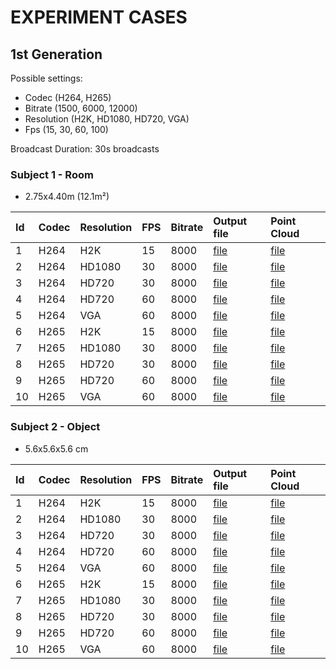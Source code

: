 # EXPERIMENT CASES
## 1st Generation

Possible settings:
* Codec       (H264, H265)
* Bitrate     (1500, 6000, 12000)
* Resolution  (H2K, HD1080, HD720, VGA)
* Fps         (15, 30, 60, 100)

Broadcast Duration: 30s broadcasts

### Subject 1 - Room
* 2.75x4.40m (12.1m²)

| Id | Codec | Resolution | FPS | Bitrate | Output file                                         | Point Cloud                                        |
|:---|:------|:-----------|:----|:--------|:---------------------------------------------------|:---------------------------------------------------|
| 1  | H264  | H2K        | 15  | 8000    | [file](./receiver/experiments/gen-1/1715434344.csv) | [file](./receiver/experiments/gen-1/) |
| 2  | H264  | HD1080     | 30  | 8000    | [file](./receiver/experiments/gen-1/1715436353.csv) | [file](./receiver/experiments/gen-1/) |
| 3  | H264  | HD720      | 30  | 8000    | [file](./receiver/experiments/gen-1/1715436468.csv) | [file](./receiver/experiments/gen-1/) |
| 4  | H264  | HD720      | 60  | 8000    | [file](./receiver/experiments/gen-1/1715436534.csv) | [file](./receiver/experiments/gen-1/) |
| 5  | H264  | VGA        | 60  | 8000    | [file](./receiver/experiments/gen-1/1715436588.csv) | [file](./receiver/experiments/gen-1/) |
| 6  | H265  | H2K        | 15  | 8000    | [file](./receiver/experiments/gen-1/) | [file](./receiver/experiments/gen-1/) |
| 7  | H265  | HD1080     | 30  | 8000    | [file](./receiver/experiments/gen-1/) | [file](./receiver/experiments/gen-1/) |
| 8  | H265  | HD720      | 30  | 8000    | [file](./receiver/experiments/gen-1/) | [file](./receiver/experiments/gen-1/) |
| 9  | H265  | HD720      | 60  | 8000    | [file](./receiver/experiments/gen-1/) | [file](./receiver/experiments/gen-1/) |
| 10 | H265  | VGA        | 60  | 8000    | [file](./receiver/experiments/gen-1/) | [file](./receiver/experiments/gen-1/) |

### Subject 2 - Object
* 5.6x5.6x5.6 cm

| Id | Codec | Resolution | FPS | Bitrate | Output file                                         | Point Cloud                                        |
|:---|:------|:-----------|:----|:--------|:---------------------------------------------------|:---------------------------------------------------|
| 1  | H264  | H2K        | 15  | 8000    | [file](./receiver/experiments/gen-1/1715434344.csv) | [file](./receiver/experiments/gen-1/) |
| 2  | H264  | HD1080     | 30  | 8000    | [file](./receiver/experiments/gen-1/1715436353.csv) | [file](./receiver/experiments/gen-1/) |
| 3  | H264  | HD720      | 30  | 8000    | [file](./receiver/experiments/gen-1/1715436468.csv) | [file](./receiver/experiments/gen-1/) |
| 4  | H264  | HD720      | 60  | 8000    | [file](./receiver/experiments/gen-1/1715436534.csv) | [file](./receiver/experiments/gen-1/) |
| 5  | H264  | VGA        | 60  | 8000    | [file](./receiver/experiments/gen-1/1715436588.csv) | [file](./receiver/experiments/gen-1/) |
| 6  | H265  | H2K        | 15  | 8000    | [file](./receiver/experiments/gen-1/) | [file](./receiver/experiments/gen-1/) |
| 7  | H265  | HD1080     | 30  | 8000    | [file](./receiver/experiments/gen-1/) | [file](./receiver/experiments/gen-1/) |
| 8  | H265  | HD720      | 30  | 8000    | [file](./receiver/experiments/gen-1/) | [file](./receiver/experiments/gen-1/) |
| 9  | H265  | HD720      | 60  | 8000    | [file](./receiver/experiments/gen-1/) | [file](./receiver/experiments/gen-1/) |
| 10 | H265  | VGA        | 60  | 8000    | [file](./receiver/experiments/gen-1/) | [file](./receiver/experiments/gen-1/) |